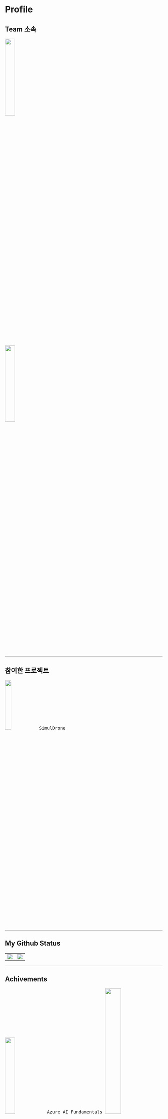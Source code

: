 # Profile

## Team 소속  
   
<kbd align="left">
 <a title="Team Goocat" href="#">
 <img width="25%" src="https://user-images.githubusercontent.com/6614912/149726630-aefdb0bd-0685-410c-ab33-29303730fc60.png"/></a>
 <a>　　　　　　　　　　　　　　　　　　　　</a>
 <a title="SimulFactory" href="https://mywatt.itch.io/simuldrone">
 <img width="25%" src="https://user-images.githubusercontent.com/6614912/149720331-1e0e6698-a7e1-4b0a-83fe-0aa7a046ce4b.png"/></a>
</kbd>



****

## 참여한 프로젝트
<kbd align="left" href="https://mywatt.itch.io/simuldrone"  title="SimulDrone">
<a>
 <img width="20%" src="https://user-images.githubusercontent.com/6614912/149727827-4ab29d27-e7f9-44cf-a034-53b3facdefac.png"/></a> 
 <a align="center">SimulDrone</a>
</kbd>


****
## My Github Status

 <table align="center">
  <tr>
    <td valign="top"><img src="https://github-readme-stats.vercel.app/api?username=dskim9752&show_icons=true&title_color=ffffff&icon_color=34abeb&text_color=daf7dc&bg_color=151515"/></td>
    <td valign="top"><img src="https://github-readme-stats.vercel.app/api/top-langs/?username=dskim9752&layout=compact&show_icons=true&title_color=ffffff&icon_color=34abeb&text_color=daf7dc&bg_color=151515"/></td>
  </tr>
</table>

 
****


## Achivements
<kbd align="top">
<a title="Azure AI Fundamentals 900" href="#">
 <img width="25%" src="https://user-images.githubusercontent.com/6614912/149740146-c5872f2e-e311-4e45-af98-21d639c6cbbd.png"/></a>
<a align="center">Azure AI Fundamentals</a>
</kbd>
<kbd align="top">
<a title="Arctic Code Vault Contributor" href="https://archiveprogram.github.com/">
 <img width="32%" src="https://user-images.githubusercontent.com/6614912/149748035-4b681aae-3022-45a8-8041-5a1c567d5cad.png"/></a>
<a align="center">Arctic Code Vault Contributor</a>
</kbd>





